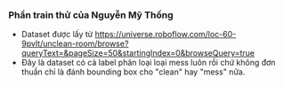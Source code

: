 ### Phần train thử của Nguyễn Mỹ Thống

- Dataset được lấy từ https://universe.roboflow.com/loc-60-9pvlt/unclean-room/browse?queryText=&pageSize=50&startingIndex=0&browseQuery=true
- Đây là dataset có cả label phân loại loại mess luôn rồi chứ không đơn thuần chỉ là đánh bounding box cho "clean" hay "mess" nữa.
